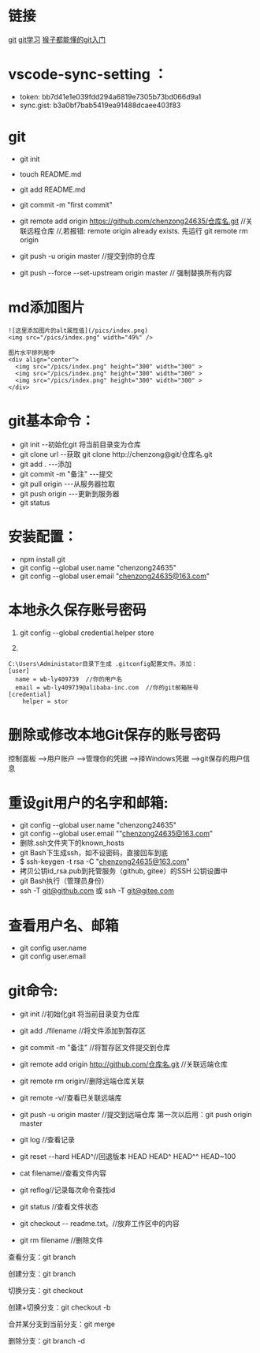 # 链接
[git](https://git-scm.com/book/zh/v2)
[git学习](https://learngitbranching.js.org/?demo)
[猴子都能懂的git入门](https://backlog.com/git-tutorial/cn/contents/)

# vscode-sync-setting ：
* token: bb7d41e1e039fdd294a6819e7305b73bd066d9a1
* sync.gist: b3a0bf7bab5419ea91488dcaee403f83

# git
* git init 
* touch README.md
* git add README.md
* git commit -m "first commit"
* git remote add origin https://github.com/chenzong24635/仓库名.git   //关联远程仓库
  //,若报错: remote origin already exists. 先运行  git remote rm origin  	  
* git push -u origin master  //提交到你的仓库

* git push --force --set-upstream origin master // 强制替换所有内容


# md添加图片
    ![这里添加图片的alt属性值](/pics/index.png)
    <img src="/pics/index.png" width="49%" />

    图片水平排列居中
    <div align="center">
      <img src="/pics/index.png" height="300" width="300" >
      <img src="/pics/index.png" height="300" width="300" >
      <img src="/pics/index.png" height="300" width="300" >
    </div>
    
# git基本命令：
* git init  --初始化git 将当前目录变为仓库
* git clone url   --获取  git clone http://chenzong@git/仓库名.git
* git add .    ---添加 
* git commit  -m "备注"      ---提交 
* git pull origin   ---从服务器拉取
* git push origin  ---更新到服务器
* git status 

# 安装配置：
* npm install git
* git config --global user.name "chenzong24635"
* git config --global user.email "chenzong24635@163.com"

# 本地永久保存账号密码
1. 
    git config --global credential.helper store

2. 
>
    C:\Users\Administator目录下生成 .gitconfig配置文件。添加：
    [user]
      name = wb-ly409739  //你的用户名
      email = wb-ly409739@alibaba-inc.com  //你的git邮箱账号
    [credential]
        helper = stor

# 删除或修改本地Git保存的账号密码
控制面板 -->用户账户 -->管理你的凭据 -->择Windows凭据 -->git保存的用户信息


# 重设git用户的名字和邮箱:
* git config --global user.name "chenzong24635"
* git config --global user.email ""chenzong24635@163.com"
* 删除.ssh文件夹下的known_hosts 
* git Bash下生成ssh，如不设密码，直接回车到底 
* $ ssh-keygen -t rsa -C "chenzong24635@163.com"
* 拷贝公钥id_rsa.pub到托管服务（github, gitee）的SSH 公钥设置中 
* git Bash执行（管理员身份） 
* ssh -T git@github.com 或 ssh -T git@gitee.com 

# 查看用户名、邮箱
* git config user.name
* git config user.email

# git命令:

* git init  //初始化git  将当前目录变为仓库
* git add ./filename  //将文件添加到暂存区
* git commit -m "备注" //将暂存区文件提交到仓库
* git remote add origin http://github.com/仓库名.git //关联远端仓库
* git remote rm origin//删除远端仓库关联
* git remote -v//查看已关联远端库
* git push -u origin master //提交到远端仓库 第一次以后用：git push origin master

* git log //查看记录
* git reset --hard HEAD^//回退版本 HEAD HEAD^  HEAD^^ HEAD~100
* cat filename//查看文件内容
* git reflog//记录每次命令查找id
* git status //查看文件状态
* git checkout -- readme.txt。//放弃工作区中的内容
* git rm filename //删除文件


查看分支：git branch

创建分支：git branch <name>

切换分支：git checkout <name>

创建+切换分支：git checkout -b <name>

合并某分支到当前分支：git merge <name>

删除分支：git branch -d <name>

